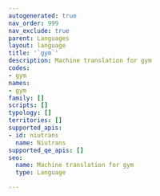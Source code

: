 ```yaml
---
autogenerated: true
nav_order: 999
nav_exclude: true
parent: Languages
layout: language
title: '`gym`'
description: Machine translation for gym
codes:
- gym
names:
- gym
family: []
scripts: []
typology: []
territories: []
supported_apis:
- id: niutrans
  name: Niutrans
supported_qe_apis: []
seo:
  name: Machine translation for gym
  type: Language

---
```


